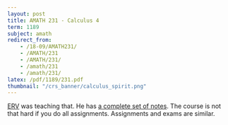 ```yaml
---
layout: post
title: AMATH 231 - Calculus 4
term: 1189
subject: amath
redirect_from:
    - /18-09/AMATH231/
    - /AMATH/231
    - /AMATH/231/
    - /amath/231
    - /amath/231/
latex: /pdf/1189/231.pdf
thumbnail: "/crs_banner/calculus_spirit.png"
---
```


[ERV](http://www.math.uwaterloo.ca/~ervrscay) was teaching that. He has [a complete set of notes](http://links.uwaterloo.ca/amath231). The course is not that hard if you do all assignments. Assignments and exams are similar.
